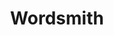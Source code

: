 ---
layout: portfolio_entry
url-title: getwordsmith.co
title: Wordsmith
image: http://placehold.it/128x128
desc: Wordsmith is a jQuery plug-in that adds on-demand word definitions to your site.
site-url: http://getwordsmith.co
---
